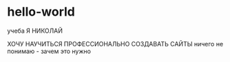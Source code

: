# hello-world
учеба
Я  НИКОЛАЙ

ХОЧУ НАУЧИТЬСЯ ПРОФЕССИОНАЛЬНО СОЗДАВАТЬ САЙТЫ
ничего не понимаю - зачем это нужно
